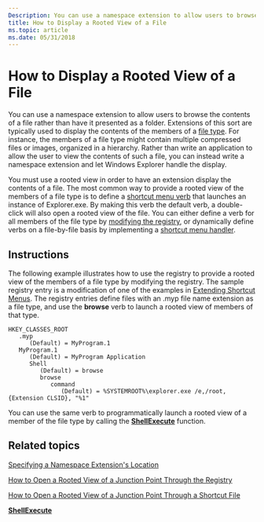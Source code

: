 ```yaml
---
Description: You can use a namespace extension to allow users to browse the contents of a file rather than have it presented as a folder. Extensions of this sort are typically used to display the contents of the members of a file type.
title: How to Display a Rooted View of a File
ms.topic: article
ms.date: 05/31/2018
---
```


# How to Display a Rooted View of a File

You can use a namespace extension to allow users to browse the contents of a file rather than have it presented as a folder. Extensions of this sort are typically used to display the contents of the members of a [file type](fa-file-types.md). For instance, the members of a file type might contain multiple compressed files or images, organized in a hierarchy. Rather than write an application to allow the user to view the contents of such a file, you can instead write a namespace extension and let Windows Explorer handle the display.

You must use a rooted view in order to have an extension display the contents of a file. The most common way to provide a rooted view of the members of a file type is to define a [shortcut menu verb](context.md) that launches an instance of Explorer.exe. By making this verb the default verb, a double-click will also open a rooted view of the file. You can either define a verb for all members of the file type by [modifying the registry](context.md), or dynamically define verbs on a file-by-file basis by implementing a [shortcut menu handler](context-menu-handlers.md).

## Instructions


The following example illustrates how to use the registry to provide a rooted view of the members of a file type by modifying the registry. The sample registry entry is a modification of one of the examples in [Extending Shortcut Menus](context.md). The registry entries define files with an .myp file name extension as a file type, and use the **browse** verb to launch a rooted view of members of that type.

```
HKEY_CLASSES_ROOT
   .myp
      (Default) = MyProgram.1
   MyProgram.1
      (Default) = MyProgram Application
      Shell
         (Default) = browse
         browse
            command
               (Default) = %SYSTEMROOT%\explorer.exe /e,/root,{Extension CLSID}, "%1"
```

You can use the same verb to programmatically launch a rooted view of a member of the file type by calling the [**ShellExecute**](/windows/desktop/api/Shellapi/nf-shellapi-shellexecutea) function.

## Related topics

<dl> <dt>

[Specifying a Namespace Extension's Location](nse-junction.md)
</dt> <dt>

[How to Open a Rooted View of a Junction Point Through the Registry](how-to-use-a-junction-point-to-open-a-rooted-view.md)
</dt> <dt>

[How to Open a Rooted View of a Junction Point Through a Shortcut File](how-to-use-a-shortcut-file-to-open-a-rooted-view.md)
</dt> <dt>

[**ShellExecute**](/windows/desktop/api/Shellapi/nf-shellapi-shellexecutea)
</dt> </dl>

 

 



